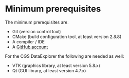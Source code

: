 # Minimum prerequisites #

The minimum prerequisites are:

- Git (version control tool)
- CMake (build configuration tool, at least version 2.8.8)
- A compiler / IDE
- A [GitHub account](https://github.com/signup/free)

For the OGS DataExplorer the following are needed as well:

- VTK (graphics library, at least version 5.8.x)
- Qt (GUI library, at least version 4.7.x)
